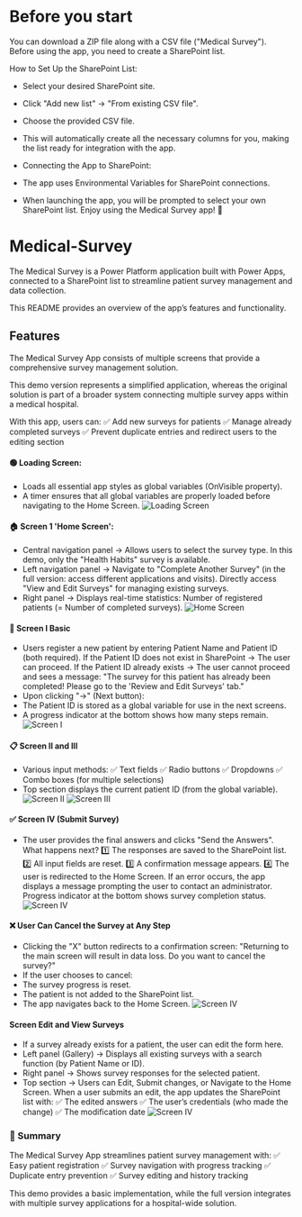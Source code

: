 # Before you start
You can download a ZIP file along with a CSV file ("Medical Survey"). Before using the app, you need to create a SharePoint list.

How to Set Up the SharePoint List:
- Select your desired SharePoint site.
- Click "Add new list" → "From existing CSV file".
- Choose the provided CSV file.
- This will automatically create all the necessary columns for you, making the list ready for integration with the app.

- Connecting the App to SharePoint:
- The app uses Environmental Variables for SharePoint connections.
- When launching the app, you will be prompted to select your own SharePoint list.
Enjoy using the Medical Survey app! 🚀
# Medical-Survey
The Medical Survey is a Power Platform application built with Power Apps, connected to a SharePoint list to streamline patient survey management and data collection.

This README provides an overview of the app’s features and functionality.
## Features
The Medical Survey App consists of multiple screens that provide a comprehensive survey management solution.

This demo version represents a simplified application, whereas the original solution is part of a broader system connecting multiple survey apps within a medical hospital.

With this app, users can:
✅ Add new surveys for patients
✅ Manage already completed surveys
✅ Prevent duplicate entries and redirect users to the editing section

#### 🟢 Loading Screen:
- Loads all essential app styles as global variables (OnVisible property).
- A timer ensures that all global variables are properly loaded before navigating to the Home Screen.
![Loading Screen](https://github.com/BMirska/Medical-Survey/blob/main/LoadingScreen.png)
#### 🏠  Screen 1 'Home Screen':
- Central navigation panel → Allows users to select the survey type. In this demo, only the "Health Habits" survey is available.
- Left navigation panel → Navigate to "Complete Another Survey" (in the full version: access different applications and visits). Directly access "View and Edit Surveys" for managing existing surveys.
- Right panel → Displays real-time statistics: Number of registered patients (= Number of completed surveys).
![Home Screen](https://github.com/BMirska/Medical-Survey/blob/main/HomeScreen.png)
#### 👤 Screen I Basic
- Users register a new patient by entering Patient Name and Patient ID (both required). If the Patient ID does not exist in SharePoint → The user can proceed. If the Patient ID already exists → The user cannot proceed and sees a message: "The survey for this patient has already been completed! Please go to the 'Review and Edit Surveys' tab."
- Upon clicking "→" (Next button):
- The Patient ID is stored as a global variable for use in the next screens.
- A progress indicator at the bottom shows how many steps remain.
![Screen I](https://github.com/BMirska/Medical-Survey/blob/main/Screen1.png)
#### 📋 Screen II and III 
- Various input methods:
✅ Text fields
✅ Radio buttons
✅ Dropdowns
✅ Combo boxes (for multiple selections)
- Top section displays the current patient ID (from the global variable).
![Screen II](https://github.com/BMirska/Medical-Survey/blob/main/Screen2.png)
![Screen III](https://github.com/BMirska/Medical-Survey/blob/main/Screen3.png)
#### ✅ Screen IV (Submit Survey)
- The user provides the final answers and clicks "Send the Answers".
What happens next?
1️⃣ The responses are saved to the SharePoint list.
2️⃣ All input fields are reset.
3️⃣ A confirmation message appears.
4️⃣ The user is redirected to the Home Screen.
If an error occurs, the app displays a message prompting the user to contact an administrator.
Progress indicator at the bottom shows survey completion status.
![Screen IV](https://github.com/BMirska/Medical-Survey/blob/main/Screen4.png)
#### ❌ User Can Cancel the Survey at Any Step
- Clicking the "X" button redirects to a confirmation screen: "Returning to the main screen will result in data loss. Do you want to cancel the survey?"
- If the user chooses to cancel:
- The survey progress is reset.
- The patient is not added to the SharePoint list.
- The app navigates back to the Home Screen.
![Screen IV](https://github.com/BMirska/Medical-Survey/blob/main/Screen%20Message.png)
#### Screen Edit and View Surveys
- If a survey already exists for a patient, the user can edit the form here.
- Left panel (Gallery) → Displays all existing surveys with a search function (by Patient Name or ID).
- Right panel → Shows survey responses for the selected patient.
- Top section → Users can Edit, Submit changes, or Navigate to the Home Screen.
When a user submits an edit, the app updates the SharePoint list with:
✅ The edited answers
✅ The user’s credentials (who made the change)
✅ The modification date
![Screen IV](https://github.com/BMirska/Medical-Survey/blob/main/Screen%20Edit%20View.png)
### 🚀 Summary
The Medical Survey App streamlines patient survey management with:
✅ Easy patient registration
✅ Survey navigation with progress tracking
✅ Duplicate entry prevention
✅ Survey editing and history tracking

This demo provides a basic implementation, while the full version integrates with multiple survey applications for a hospital-wide solution.
